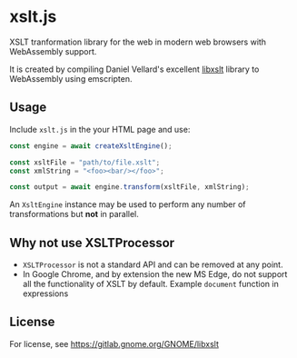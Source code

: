 # xslt.js

XSLT tranformation library for the web in modern web browsers with WebAssembly support.

It is created by compiling Daniel Vellard's excellent [libxslt](https://github.com/GNOME/libxslt) library to WebAssembly using emscripten.

## Usage

Include `xslt.js` in the your HTML page and use:

```javascript
const engine = await createXsltEngine();

const xsltFile = "path/to/file.xslt";
const xmlString = "<foo><bar/></foo>";

const output = await engine.transform(xsltFile, xmlString);
```

An `XsltEngine` instance may be used to perform any number of transformations but **not** in parallel.

## Why not use XSLTProcessor

- `XSLTProcessor` is not a standard API and can be removed at any point.
- In Google Chrome, and by extension the new MS Edge, do not support all the functionality of XSLT by default. Example `document` function in expressions

## License

For license, see https://gitlab.gnome.org/GNOME/libxslt
